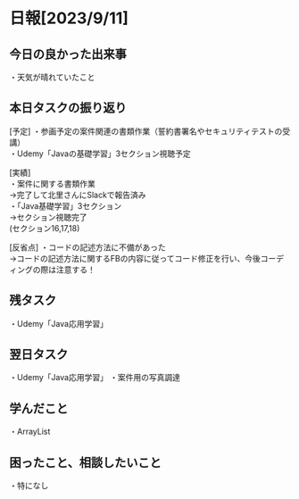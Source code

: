 
# 日報[2023/9/11]

## 今日の良かった出来事
・天気が晴れていたこと  

## 本日タスクの振り返り
[予定]
・参画予定の案件関連の書類作業（誓約書署名やセキュリティテストの受講）  
・Udemy「Javaの基礎学習」3セクション視聴予定  
  
[実績]  
・案件に関する書類作業  
→完了して北里さんにSlackで報告済み  
・「Java基礎学習」3セクション  
→セクション視聴完了  
(セクション16,17,18)  

[反省点]
・コードの記述方法に不備があった  
→コードの記述方法に関するFBの内容に従ってコード修正を行い、今後コーディングの際は注意する！
  
## 残タスク
・Udemy「Java応用学習」  

## 翌日タスク
・Udemy「Java応用学習」
・案件用の写真調達  

## 学んだこと
・ArrayList  

## 困ったこと、相談したいこと
・特になし  


